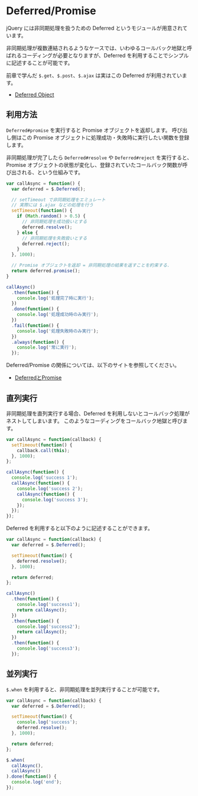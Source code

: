 # Deferred/Promise

jQuery には非同期処理を扱うための Deferred というモジュールが用意されています。  

非同期処理が複数連結されるようなケースでは、いわゆるコールバック地獄と呼ばれるコーディングが必要となりますが、Deferred を利用することでシンプルに記述することが可能です。

前章で学んだ `$.get`、`$.post`、`$.ajax` は実はこの Deferred が利用されています。

- [Deferred Object](http://api.jquery.com/category/deferred-object/)

## 利用方法

`Deferred#promise` を実行すると Promise オブジェクトを返却します。
呼び出し側はこの Promise オブジェクトに処理成功・失敗時に実行したい関数を登録します。

非同期処理が完了したら `Deferred#resolve` や `Deferred#reject` を実行すると、Promise オブジェクトの状態が変化し、登録されていたコールバック関数が呼び出される、という仕組みです。

```javascript
var callAsync = function() {
  var deferred = $.Deferred();

  // setTimeout で非同期処理をエミュレート
  // 実際には $.ajax などの処理を行う
  setTimeout(function() {
    if (Math.random() > 0.5) {
      // 非同期処理を成功扱いとする
      deferred.resolve();
    } else {
      // 非同期処理を失敗扱いとする
      deferred.reject();
    }
  }, 1000);

  // Promise オブジェクトを返却 = 非同期処理の結果を返すことを約束する.
  return deferred.promise();
}

callAsync()
  .then(function() {
    console.log('処理完了時に実行');
  })
  .done(function() {
    console.log('処理成功時のみ実行');
  })
  .fail(function() {
    console.log('処理失敗時のみ実行');
  })
  .always(function() {
    console.log('常に実行');
  });
```

Deferred/Promise の関係については、以下のサイトを参照してください。

- [DeferredとPromise](http://azu.github.io/promises-book/#deferred-and-promise)

## 直列実行

非同期処理を直列実行する場合、Deferred を利用しないとコールバック処理がネストしてしまいます。
このようなコーディングをコールバック地獄と呼びます。

```javascript
var callAsync = function(callback) {
  setTimeout(function() {
    callback.call(this);
  }, 1000);
};

callAsync(function() {
  console.log('success 1');
  callAsync(function() {
    console.log('success 2');
    callAsync(function() {
      console.log('success 3');
    });
  });
});
```

Deferred を利用すると以下のように記述することができます。

```javascript
var callAsync = function(callback) {
  var deferred = $.Deferred();

  setTimeout(function() {
    deferred.resolve();
  }, 1000);

  return deferred;
};

callAsync()
  .then(function() {
    console.log('success1');
    return callAsync();
  })
  .then(function() {
    console.log('success2');
    return callAsync();
  })
  .then(function() {
    console.log('success3');
  });
```

## 並列実行

`$.when` を利用すると、非同期処理を並列実行することが可能です。

```javascript
var callAsync = function(callback) {
  var deferred = $.Deferred();

  setTimeout(function() {
    console.log('success');
    deferred.resolve();
  }, 1000);

  return deferred;
};

$.when(
  callAsync(),
  callAsync()
).done(function() {
  console.log('end');
});
```
